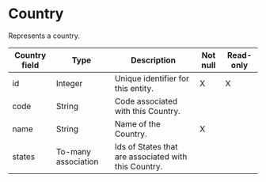 # Country

Represents a country.

| **Country field** | **Type** | **Description** | **Not null** | **Read-only** |
| --- | --- | --- | --- | --- |
| id | Integer | Unique identifier for this entity. | X | X |
| code | String | Code associated with this Country. | | |
| name | String | Name of the Country. | X | |
| states | To-many association | Ids of States that are associated with this Country. | | |